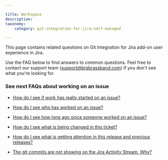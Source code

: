 ```yaml
---

title: Workspace
description:
taxonomy:
    category: git-integration-for-jira-self-managed

---
```

This page contains related questions on Git Integration for Jira add-on user experience in Jira.

Use the FAQ below to find answers to common questions. Feel free to contact our support team ([support@bigbrassband.com](mailto:support@bigbrassband.com?subject=Commits%20display%20issues%20-)) if you don't see what you're looking for.

### See next FAQs about working on an issue

*   [How do I see if work has really started on an issue?](/git-integration-for-jira-self-managed/how-do-i-see-if-work-has-really-started-on-an-issue-gij-self-managed)

*   [How do I see who has worked on an issue?](/git-integration-for-jira-self-managed/how-do-i-see-who-has-worked-on-an-issue-gij-self-managed)

*   [How do I see how long ago since someone worked on an issue?](/git-integration-for-jira-self-managed/how-do-i-see-how-long-ago-since-someone-worked-on-an-issue-gij-self-managed)

*   [How do I see what is being changed in this ticket?](/git-integration-for-jira-self-managed/how-do-i-see-what-is-being-changed-in-this-ticket-gij-self-managed)

*   [How do I see what is getting attention in this release and previous releases?](/git-integration-for-jira-self-managed/how-do-i-see-what-is-getting-attention-in-this-release-and-previous-releases-gij-self-managed)

*   [The git commits are not showing on the Jira Activity Stream. Why?](/git-integration-for-jira-self-managed/the-git-commits-are-not-showing-on-the-jira-activity-stream-why-gij-self-managed)

